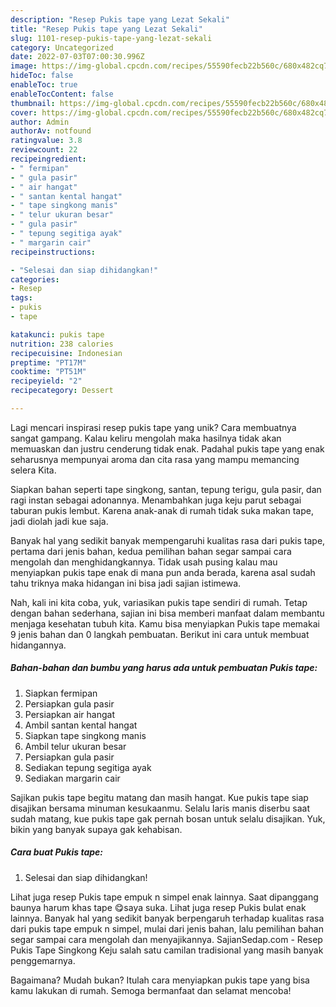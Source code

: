 ```yaml
---
description: "Resep Pukis tape yang Lezat Sekali"
title: "Resep Pukis tape yang Lezat Sekali"
slug: 1101-resep-pukis-tape-yang-lezat-sekali
category: Uncategorized
date: 2022-07-03T07:00:30.996Z
image: https://img-global.cpcdn.com/recipes/55590fecb22b560c/680x482cq70/pukis-tape-foto-resep-utama.jpg
hideToc: false
enableToc: true
enableTocContent: false
thumbnail: https://img-global.cpcdn.com/recipes/55590fecb22b560c/680x482cq70/pukis-tape-foto-resep-utama.jpg
cover: https://img-global.cpcdn.com/recipes/55590fecb22b560c/680x482cq70/pukis-tape-foto-resep-utama.jpg
author: Admin
authorAv: notfound
ratingvalue: 3.8
reviewcount: 22
recipeingredient:
- " fermipan"
- " gula pasir"
- " air hangat"
- " santan kental hangat"
- " tape singkong manis"
- " telur ukuran besar"
- " gula pasir"
- " tepung segitiga ayak"
- " margarin cair"
recipeinstructions:

- "Selesai dan siap dihidangkan!"
categories:
- Resep
tags:
- pukis
- tape

katakunci: pukis tape 
nutrition: 238 calories
recipecuisine: Indonesian
preptime: "PT17M"
cooktime: "PT51M"
recipeyield: "2"
recipecategory: Dessert

---
```





Lagi mencari inspirasi resep pukis tape yang unik? Cara membuatnya sangat gampang. Kalau keliru mengolah maka hasilnya tidak akan memuaskan dan justru cenderung tidak enak. Padahal pukis tape yang enak seharusnya mempunyai aroma dan cita rasa yang mampu memancing selera Kita.





Siapkan bahan seperti tape singkong, santan, tepung terigu, gula pasir, dan ragi instan sebagai adonannya. Menambahkan juga keju parut sebagai taburan pukis lembut. Karena anak-anak di rumah tidak suka makan tape, jadi diolah jadi kue saja.

Banyak hal yang sedikit banyak mempengaruhi kualitas rasa dari pukis tape, pertama dari jenis bahan, kedua pemilihan bahan segar sampai cara mengolah dan menghidangkannya. Tidak usah pusing kalau mau menyiapkan pukis tape enak di mana pun anda berada, karena asal sudah tahu triknya maka hidangan ini bisa jadi sajian istimewa.






Nah, kali ini kita coba, yuk, variasikan pukis tape sendiri di rumah. Tetap dengan bahan sederhana, sajian ini bisa memberi manfaat dalam membantu menjaga kesehatan tubuh kita. Kamu bisa menyiapkan Pukis tape memakai 9 jenis bahan dan 0 langkah pembuatan. Berikut ini cara untuk membuat hidangannya.

<!--inarticleads1-->

##### Bahan-bahan dan bumbu yang harus ada untuk pembuatan Pukis tape:

1. Siapkan  fermipan
1. Persiapkan  gula pasir
1. Persiapkan  air hangat
1. Ambil  santan kental hangat
1. Siapkan  tape singkong manis
1. Ambil  telur ukuran besar
1. Persiapkan  gula pasir
1. Sediakan  tepung segitiga ayak
1. Sediakan  margarin cair


Sajikan pukis tape begitu matang dan masih hangat. Kue pukis tape siap disajikan bersama minuman kesukaanmu. Selalu laris manis diserbu saat sudah matang, kue pukis tape gak pernah bosan untuk selalu disajikan. Yuk, bikin yang banyak supaya gak kehabisan. 

<!--inarticleads2-->

##### Cara buat Pukis tape:


1. Selesai dan siap dihidangkan!

Lihat juga resep Pukis tape empuk n simpel enak lainnya. Saat dipanggang baunya harum khas tape 😋saya suka. Lihat juga resep Pukis bulat enak lainnya. Banyak hal yang sedikit banyak berpengaruh terhadap kualitas rasa dari pukis tape empuk n simpel, mulai dari jenis bahan, lalu pemilihan bahan segar sampai cara mengolah dan menyajikannya. SajianSedap.com - Resep Pukis Tape Singkong Keju salah satu camilan tradisional yang masih banyak penggemarnya. 

Bagaimana? Mudah bukan? Itulah cara menyiapkan pukis tape yang bisa kamu lakukan di rumah. Semoga bermanfaat dan selamat mencoba!

